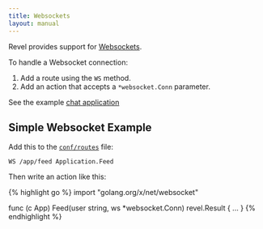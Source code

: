 ```yaml
---
title: Websockets
layout: manual
---
```


Revel provides support for [Websockets](http://en.wikipedia.org/wiki/WebSocket).

To handle a Websocket connection:

1. Add a route using the `WS` method.
2. Add an action that accepts a `*websocket.Conn` parameter.

See the example [chat application](https://github.com/revel/samples/tree/master/chat)

## Simple Websocket Example

Add this to the [`conf/routes`](routing.html) file:

	WS /app/feed Application.Feed

Then write an action like this:

{% highlight go %}
import "golang.org/x/net/websocket"

func (c App) Feed(user string, ws *websocket.Conn) revel.Result {
	...
}
{% endhighlight %}

